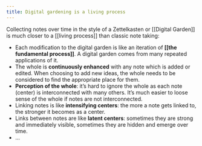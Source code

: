 ```yaml
---
title: Digital gardening is a living process
---
```


Collecting notes over time in the style of a Zettelkasten or [[Digital Garden]] is much closer to a [[living process]] than classic note taking:

* Each modification to the digital garden is like an iteration of **[[the fundamental process]]**. A digital garden comes from many repeated applications of it.
* The whole is **continuously enhanced** with any note which is added or edited. When choosing to add new ideas, the whole needs to be considered to find the appropriate place for them.
* **Perception of the whole**: it’s hard to ignore the whole as each note (center) is interconnected with many others. It’s much easier to loose sense of the whole if notes are not interconnected.
* Linking notes is like **intensifying centers**: the more a note gets linked to, the stronger it becomes as a center.
* Links between notes are like **latent centers**: sometimes they are strong and immediately visible, sometimes they are hidden and emerge over time.
* …